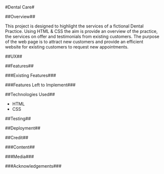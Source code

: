 #Dental Care#

##Overview##

This project is designed to highlight the services of a fictional Dental Practice.
Using HTML & CSS the aim is provide an overview of the practice, the services on offer and testimonials from existing customers.
The purpose of the web page is to attract new customers and provide an efficient website for existing customers to request new appointments.

##UX##

##Features##

###Existing Features###

###Features Left to Implement###

##Technologies Used##

* HTML
* CSS

##Testing##

##Deployment##

##Credit##

###Content##

###Media###

###Acknowledgements###